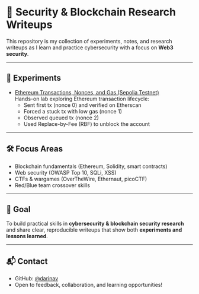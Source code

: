 # 🔐 Security & Blockchain Research Writeups

This repository is my collection of experiments, notes, and research writeups as I learn and practice cybersecurity with a focus on **Web3 security**.

---

## 📂 Experiments
- [Ethereum Transactions, Nonces, and Gas (Sepolia Testnet)](./Sepolia%20Testnet%20Experiment.md)  
  Hands-on lab exploring Ethereum transaction lifecycle:
  - Sent first tx (nonce 0) and verified on Etherscan
  - Forced a stuck tx with low gas (nonce 1)
  - Observed queued tx (nonce 2)
  - Used Replace-by-Fee (RBF) to unblock the account

---

## 🛠️ Focus Areas
- Blockchain fundamentals (Ethereum, Solidity, smart contracts)
- Web security (OWASP Top 10, SQLi, XSS)
- CTFs & wargames (OverTheWire, Ethernaut, picoCTF)
- Red/Blue team crossover skills

---

## 🎯 Goal
To build practical skills in **cybersecurity & blockchain security research**  
and share clear, reproducible writeups that show both **experiments and lessons learned**.

---

## 📬 Contact
- GitHub: [@darinav](https://github.com/darinav)  
- Open to feedback, collaboration, and learning opportunities!

